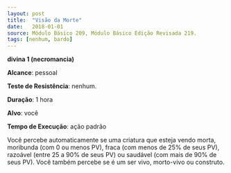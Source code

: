 ```yaml
---
layout: post
title:  "Visão da Morte"
date:   2018-01-01
source: Módulo Básico 209, Módulo Básico Edição Revisada 219.
tags: [nenhum, bardo]
---
```


**divina 1 (necromancia)**

**Alcance**: pessoal

**Teste de Resistência**: nenhum.

**Duração**: 1 hora

**Alvo**: você

**Tempo de Execução**: ação padrão

Você percebe automaticamente se uma criatura que esteja vendo morta, moribunda (com 0 ou menos PV), fraca (com menos de 25% de seus PV), razoável (entre 25 a 90% de seus PV) ou saudável (com mais de 90% de seus PV). Você também percebe se é um ser vivo, morto-vivo ou construto.
